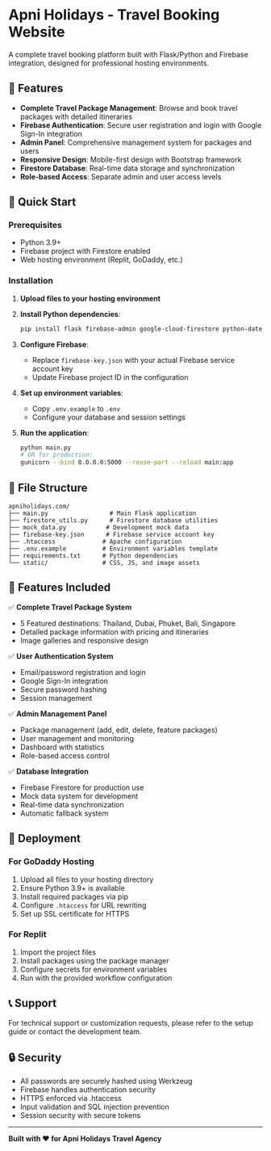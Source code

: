 # Apni Holidays - Travel Booking Website

A complete travel booking platform built with Flask/Python and Firebase integration, designed for professional hosting environments.

## 🌟 Features

- **Complete Travel Package Management**: Browse and book travel packages with detailed itineraries
- **Firebase Authentication**: Secure user registration and login with Google Sign-In integration
- **Admin Panel**: Comprehensive management system for packages and users
- **Responsive Design**: Mobile-first design with Bootstrap framework
- **Firestore Database**: Real-time data storage and synchronization
- **Role-based Access**: Separate admin and user access levels

## 🚀 Quick Start

### Prerequisites

- Python 3.9+
- Firebase project with Firestore enabled
- Web hosting environment (Replit, GoDaddy, etc.)

### Installation

1. **Upload files to your hosting environment**
2. **Install Python dependencies**:
   ```bash
   pip install flask firebase-admin google-cloud-firestore python-dateutil werkzeug gunicorn
   ```

3. **Configure Firebase**:
   - Replace `firebase-key.json` with your actual Firebase service account key
   - Update Firebase project ID in the configuration

4. **Set up environment variables**:
   - Copy `.env.example` to `.env`
   - Configure your database and session settings

5. **Run the application**:
   ```bash
   python main.py
   # OR for production:
   gunicorn --bind 0.0.0.0:5000 --reuse-port --reload main:app
   ```

## 📁 File Structure

```
apniholidays.com/
├── main.py                 # Main Flask application
├── firestore_utils.py      # Firestore database utilities
├── mock_data.py           # Development mock data
├── firebase-key.json      # Firebase service account key
├── .htaccess             # Apache configuration
├── .env.example          # Environment variables template
├── requirements.txt      # Python dependencies
└── static/               # CSS, JS, and image assets
```

## 🌟 Features Included

✅ **Complete Travel Package System**
- 5 Featured destinations: Thailand, Dubai, Phuket, Bali, Singapore
- Detailed package information with pricing and itineraries
- Image galleries and responsive design

✅ **User Authentication System**
- Email/password registration and login
- Google Sign-In integration
- Secure password hashing
- Session management

✅ **Admin Management Panel**
- Package management (add, edit, delete, feature packages)
- User management and monitoring
- Dashboard with statistics
- Role-based access control

✅ **Database Integration**
- Firebase Firestore for production use
- Mock data system for development
- Real-time data synchronization
- Automatic fallback system

## 🚀 Deployment

### For GoDaddy Hosting
1. Upload all files to your hosting directory
2. Ensure Python 3.9+ is available
3. Install required packages via pip
4. Configure `.htaccess` for URL rewriting
5. Set up SSL certificate for HTTPS

### For Replit
1. Import the project files
2. Install packages using the package manager
3. Configure secrets for environment variables
4. Run with the provided workflow configuration

## 📞 Support

For technical support or customization requests, please refer to the setup guide or contact the development team.

## 🔒 Security

- All passwords are securely hashed using Werkzeug
- Firebase handles authentication security
- HTTPS enforced via .htaccess
- Input validation and SQL injection prevention
- Session security with secure tokens

---

**Built with ❤️ for Apni Holidays Travel Agency**
